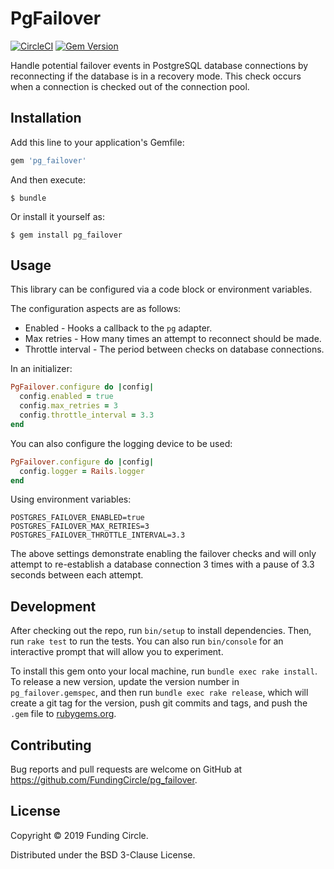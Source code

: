 # PgFailover
[![CircleCI](https://circleci.com/gh/FundingCircle/pg_failover/tree/master.svg?style=svg)](https://circleci.com/gh/FundingCircle/pg_failover/tree/master)
[![Gem Version](https://img.shields.io/gem/v/pg_failover.svg)](https://rubygems.org/gems/pg_failover)

Handle potential failover events in PostgreSQL database connections by
reconnecting if the database is in a recovery mode. This check occurs when a
connection is checked out of the connection pool.

## Installation

Add this line to your application's Gemfile:

```ruby
gem 'pg_failover'
```

And then execute:

    $ bundle

Or install it yourself as:

    $ gem install pg_failover

## Usage

This library can be configured via a code block or environment variables.

The configuration aspects are as follows:
- Enabled - Hooks a callback to the `pg` adapter.
- Max retries - How many times an attempt to reconnect should be made.
- Throttle interval - The period between checks on database connections.

In an initializer:

```ruby
PgFailover.configure do |config|
  config.enabled = true
  config.max_retries = 3
  config.throttle_interval = 3.3
end
```

You can also configure the logging device to be used:

```ruby
PgFailover.configure do |config|
  config.logger = Rails.logger
end
```

Using environment variables:

    POSTGRES_FAILOVER_ENABLED=true
    POSTGRES_FAILOVER_MAX_RETRIES=3
    POSTGRES_FAILOVER_THROTTLE_INTERVAL=3.3

The above settings demonstrate enabling the failover checks and will only attempt to
re-establish a database connection 3 times with a pause of 3.3 seconds between
each attempt.

## Development

After checking out the repo, run `bin/setup` to install dependencies. Then, run
`rake test` to run the tests. You can also run `bin/console` for an interactive
prompt that will allow you to experiment.

To install this gem onto your local machine, run `bundle exec rake install`. To
release a new version, update the version number in `pg_failover.gemspec`, and
then run `bundle exec rake release`, which will create a git tag for the
version, push git commits and tags, and push the `.gem` file to
[rubygems.org](https://rubygems.org).

## Contributing

Bug reports and pull requests are welcome on GitHub at https://github.com/FundingCircle/pg_failover.

## License

Copyright © 2019 Funding Circle.

Distributed under the BSD 3-Clause License.
